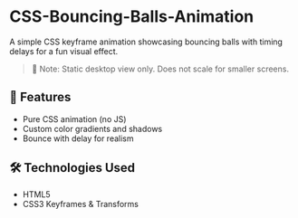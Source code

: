 # CSS-Bouncing-Balls-Animation
A simple CSS keyframe animation showcasing bouncing balls with timing delays for a fun visual effect.

> 📌 Note: Static desktop view only. Does not scale for smaller screens.

## 🎯 Features
- Pure CSS animation (no JS)
- Custom color gradients and shadows
- Bounce with delay for realism

## 🛠️ Technologies Used
- HTML5
- CSS3 Keyframes & Transforms
